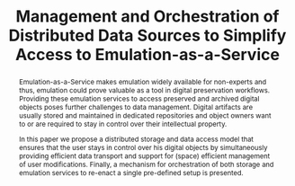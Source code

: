 ---
abstract: 'Emulation-as-a-Service makes emulation widely available for non-experts
  and thus, emulation could prove valuable as a tool in digital preservation workflows.
  Providing these emulation services to access preserved and archived digital objects
  poses further challenges to data management. Digital artifacts are usually stored
  and maintained in dedicated repositories and object owners want to or are required
  to stay in control over their intellectual property.


  In this paper we propose a distributed storage and data access model that ensures
  that the user stays in control over his digital objects by simultaneously providing
  efficient data transport and support for (space) efficient management of user modifications.
  Finally, a mechanism for orchestration of both storage and emulation services to
  re-enact a single pre-defined setup is presented.

  '
creators:
- Liebetraut, Thomas
- Rechert, Klaus
date: null
document_url: https://services.phaidra.univie.ac.at/api/object/o:378105/download
grand_parent: iPRES
institutions: []
keywords:
- emulation as a service
- distributed data
- framework
- cloud computing
landing_page_url: https://phaidra.univie.ac.at/o:378105
language: eng
layout: publication
license: CC BY-NC-SA 3.0 AT
notes_url: null
parent: iPRES 2014
presentation_url: null
publication_type: paper
size: 1002041
source_name: iPRES
title: Management and Orchestration of Distributed Data Sources to Simplify Access
  to Emulation-as-a-Service
year: 2014
---